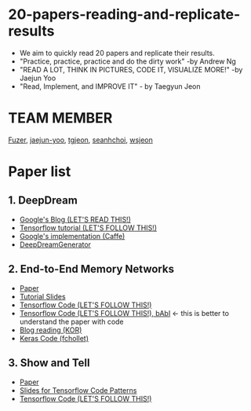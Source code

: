 # 20-papers-reading-and-replicate-results
* We aim to quickly read 20 papers and replicate their results.
* "Practice, practice, practice and do the dirty work" -by Andrew Ng
* "READ A LOT, THINK IN PICTURES, CODE IT, VISUALIZE MORE!" -by Jaejun Yoo
* "Read, Implement, and IMPROVE IT" - by Taegyun Jeon

# TEAM MEMBER

[Fuzer](https://github.com/FuZer), [jaejun-yoo](https://github.com/jaejun-yoo), [tgjeon](https://github.com/tgjeon), [seanhchoi](https://github.com/seanhchoi), [wsjeon](https://github.com/wsjeon)

# Paper list
## 1. DeepDream
* [Google's Blog (LET'S READ THIS!)](https://research.googleblog.com/2015/06/inceptionism-going-deeper-into-neural.html)
* [Tensorflow tutorial (LET'S FOLLOW THIS!)](https://github.com/tensorflow/tensorflow/blob/master/tensorflow/examples/tutorials/deepdream/deepdream.ipynb)
* [Google's implementation (Caffe)](https://github.com/google/deepdream)
* [DeepDreamGenerator](https://deepdreamgenerator.com)
## 2. End-to-End Memory Networks
* [Paper](https://arxiv.org/pdf/1503.08895v4.pdf)
* [Tutorial Slides](https://www.slideshare.net/carpedm20/ss-63116251)
* [Tensorflow Code (LET'S FOLLOW THIS!)](https://github.com/carpedm20/MemN2N-tensorflow)
* [Tensorflow Code (LET'S FOLLOW THIS!), bAbI](https://github.com/1202kbs/MemN2N-Tensorflow) <- this is better to understand the paper with code
* [Blog reading (KOR)](http://solarisailab.com/archives/690)
* [Keras Code (fchollet)](https://github.com/fchollet/keras/blob/master/examples/babi_memnn.py)
## 3. Show and Tell
* [Paper](https://arxiv.org/abs/1609.06647)
* [Slides for Tensorflow Code Patterns](https://wookayin.github.io/TensorFlowKR-2017-talk-bestpractice/ko/#1)
* [Tensorflow Code (LET'S FOLLOW THIS!)](https://github.com/tensorflow/models/tree/master/im2txt)
